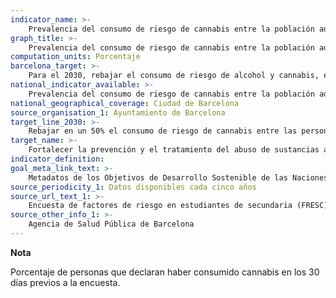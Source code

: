 ```yaml
---
indicator_name: >-
    Prevalencia del consumo de riesgo de cannabis entre la población adolescente
graph_title: >-
    Prevalencia del consumo de riesgo de cannabis entre la población adolescente
computation_units: Porcentaje
barcelona_target: >-
    Para el 2030, rebajar el consumo de riesgo de alcohol y cannabis, especialmente entre las personas jóvenes 
national_indicator_available: >-
    Prevalencia del consumo de riesgo de cannabis entre la población adolescente
national_geographical_coverage: Ciudad de Barcelona
source_organisation_1: Ayuntamiento de Barcelona
target_line_2030: >-
    Rebajar en un 50% el consumo de riesgo de cannabis entre las personas jóvenes con respecto a la situación del año 2016: Por debajo del 3,0% en chicos i 1,8% en chicas
target_name: >-
    Fortalecer la prevención y el tratamiento del abuso de sustancias adictivas, incluidos el uso indebido de estupefacientes y el consumo nocivo de alcohol
indicator_definition:
goal_meta_link_text: >-
    Metadatos de los Objetivos de Desarrollo Sostenible de las Naciones Unidas (pdf 894kB)
source_periodicity_1: Datos disponibles cada cinco años
source_url_text_1: >-
    Encuesta de factores de riesgo en estudiantes de secundaria (FRESC)  
source_other_info_1: >-
    Agencia de Salud Pública de Barcelona
---
```

**Nota**

Porcentaje de personas que declaran haber consumido cannabis en los 30 días previos a la encuesta.
